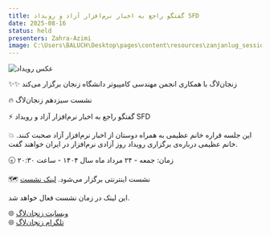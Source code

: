 ```yaml
---
title: گفتگو راجع به اخبار نرم‌افزار آزاد و رویداد SFD    
date: 2025-08-16
status: held
presenters: Zahra-Azimi
image: C:\Users\BALUCH\Desktop\pages\content\resources\zanjanlug_session_13.png
---
```


![عکس رویداد](zanjanlug_session_13.png)

✨✨ زنجان‌لاگ با همکاری انجمن مهندسی کامپیوتر دانشگاه زنجان برگزار می‌کند

🔥 نشست سیزدهم زنجان‌لاگ

⚡️ گفتگو راجع به اخبار نرم‌افزار آزاد و رویداد SFD 

💥 این جلسه قراره خانم عظیمی به همراه دوستان از اخبار نرم‌افزار آزاد صحبت کنند.
خانم عظیمی درباره‌ی برگزاری رویداد روز آزادی نرم‌افزار در ایران خواهند گفت.

🕣 زمان: جمعه - ۲۴ مرداد ماه سال ۱۴۰۴ - ساعت ۲۰:۳۰

🗺 نشست اینترنتی برگزار می‌شود. [لینک نشست](https://engage.shatel.com/b/2z2-i95-7em-xte)

این لینک در زمان نشست فعال خواهد شد.

🌐 [وبسایت زنجان‌لاگ](http://zanjanlug.ir)  
🌐 [تلگرام زنجان‌لاگ](http://t.me/zanjan_lug)
